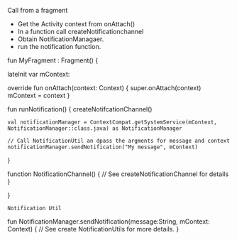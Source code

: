 Call from a fragment

- Get the Activity context from onAttach()
- In a function call createNotificationchannel
- Obtain NotificationManagaer. 
- run the notification function. 

fun MyFragment : Fragment() {
  
  lateInit var mContext: 
  
  override fun onAttach(context: Context) {
    super.onAttach(context)
    mContext = context
  }
  
  fun runNotification() {
    createNotifcationChannel()
    
    val notificationManager = ContextCompat.getSystemService(mContext, NotificationManager::class.java) as NotificationManager
    
    // Call NotificationUtil an dpass the argments for message and context
    notificationManager.sendNotification("My message", mContext)
  }
  
  function NotificationChannel() {
    // See createNotificationChannel for details
  }
  
}

```
Notification Util
```
fun NotificationManager.sendNotification(message:String, mContext: Context) {
  // See create NotificationUtils for more details. 
}
```
